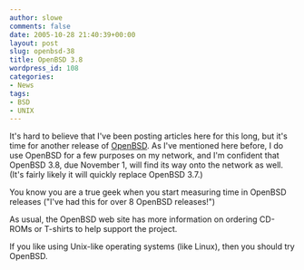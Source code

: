 ```yaml
---
author: slowe
comments: false
date: 2005-10-28 21:40:39+00:00
layout: post
slug: openbsd-38
title: OpenBSD 3.8
wordpress_id: 108
categories:
- News
tags:
- BSD
- UNIX
---
```


It's hard to believe that I've been posting articles here for this long, but it's time for another release of [OpenBSD](http://www.openbsd.org/). As I've mentioned here before, I do use OpenBSD for a few purposes on my network, and I'm confident that OpenBSD 3.8, due November 1, will find its way onto the network as well. (It's fairly likely it will quickly replace OpenBSD 3.7.)

You know you are a true geek when you start measuring time in OpenBSD releases ("I've had this for over 8 OpenBSD releases!")

As usual, the OpenBSD web site has more information on ordering CD-ROMs or T-shirts to help support the project.

If you like using Unix-like operating systems (like Linux), then you should try OpenBSD.
